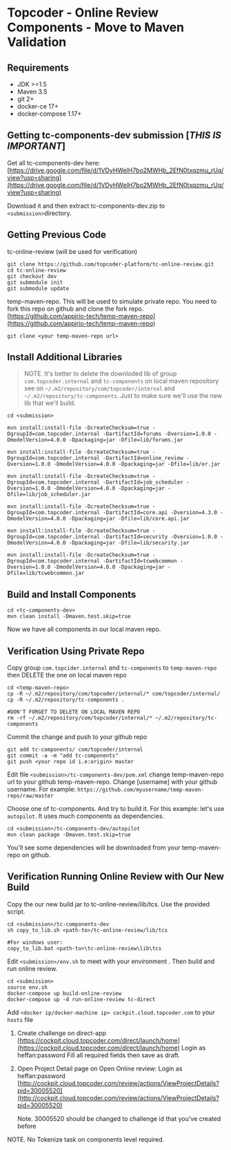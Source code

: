 # Topcoder - Online Review Components - Move to Maven Validation

## Requirements
- JDK >=1.5
- Maven 3.5
- git 2+
- docker-ce 17+
- docker-compose 1.17+

## Getting tc-components-dev submission [*THIS IS IMPORTANT*]
Get all tc-components-dev here:
[https://drive.google.com/file/d/1VDyHWelH7bo2MWHb_2EfN0txqzmu_rUq/view?usp=sharing](https://drive.google.com/file/d/1VDyHWelH7bo2MWHb_2EfN0txqzmu_rUq/view?usp=sharing)

Download it and then extract tc-components-dev.zip to `<submission>`directory.

## Getting Previous Code
tc-online-review (will be used for verification)
```
git clone https://github.com/topcoder-platform/tc-online-review.git
cd tc-online-review
git checkout dev
git submodule init
git submodule update
```

temp-maven-repo. This will be used to simulate private repo. You need to fork this repo on github and clone the fork repo.
[https://github.com/appirio-tech/temp-maven-repo](https://github.com/appirio-tech/temp-maven-repo)
```
git clone <your temp-maven-repo url>
```

## Install Additional Libraries
> NOTE. It's better to delete the downloded lib of group `com.topcoder.internal`
> and `tc-components` on local maven repository see on `~/.m2/repository/com/topcoder/internal` and `~/.m2/repository/tc-components`.
> Just to make sure we'll use the new lib that we'll build.

```
cd <submission>

mvn install:install-file -DcreateChecksum=true -DgroupId=com.topcoder.internal -DartifactId=forums -Dversion=1.0.0 -DmodelVersion=4.0.0 -Dpackaging=jar -Dfile=lib/forums.jar

mvn install:install-file -DcreateChecksum=true -DgroupId=com.topcoder.internal -DartifactId=online_review -Dversion=1.0.0 -DmodelVersion=4.0.0 -Dpackaging=jar -Dfile=lib/or.jar

mvn install:install-file -DcreateChecksum=true -DgroupId=com.topcoder.internal -DartifactId=job_scheduler -Dversion=1.0.0 -DmodelVersion=4.0.0 -Dpackaging=jar -Dfile=lib/job_scheduler.jar

mvn install:install-file -DcreateChecksum=true -DgroupId=com.topcoder.internal -DartifactId=core.api -Dversion=4.3.0 -DmodelVersion=4.0.0 -Dpackaging=jar -Dfile=lib/core.api.jar

mvn install:install-file -DcreateChecksum=true -DgroupId=com.topcoder.internal -DartifactId=security -Dversion=1.0.0 -DmodelVersion=4.0.0 -Dpackaging=jar -Dfile=lib/security.jar

mvn install:install-file -DcreateChecksum=true -DgroupId=com.topcoder.internal -DartifactId=tcwebcommon -Dversion=1.0.0 -DmodelVersion=4.0.0 -Dpackaging=jar -Dfile=lib/tcwebcommon.jar
```

## Build and Install Components
```
cd <tc-components-dev>
mvn clean install -Dmaven.test.skip=true
```
Now we have all components in our local maven repo.

## Verification Using Private Repo
Copy group `com.topcider.internal` and `tc-components` to `temp-maven-repo`
then DELETE the one on local maven repo
```
cd <temp-maven-repo>
cp -R ~/.m2/repository/com/topcoder/internal/* com/topcoder/internal/
cp -R ~/.m2/repository/tc-components .

#DON'T FORGET TO DELETE ON LOCAL MAVEN REPO
rm -rf ~/.m2/repository/com/topcoder/internal/* ~/.m2/repository/tc-components

```

Commit the change and push to your github repo
```
git add tc-components/ com/topcoder/internal
git commit -a -m "add tc-components"
git push <your repo id i.e:origin> master
```

Edit file `<submission>/tc-components-dev/pom.xml` change temp-maven-repo url to your github temp-maven-repo.
Change [username] with your github username. For example:
`https://github.com/myusername/temp-maven-repo/raw/master`

Choose one of tc-components. And try to build it. For this example: let's use `autopilot`. It uses much components as dependencies.

```
cd <submission>/tc-components-dev/autopilot
mvn clean package -Dmaven.test.skip=true
```
You'll see some dependencies will be downloaded from your temp-maven-repo on github.

## Verification Running Online Review with Our New Build
Copy the our new build jar to tc-online-review/lib/tcs. Use the provided script.
```
cd <submission>/tc-components-dev
sh copy_to_lib.sh <path-to>/tc-online-review/lib/tcs

#For windows user:
copy_to_lib.bat <path-to>\tc-online-review\lib\tcs
```

Edit ```<submission>/env.sh``` to meet with your environment  . Then build and run online review.
```
cd <submission>
source env.sh
docker-compose up build-online-review
docker-compose up -d run-online-review tc-direct
```

Add ```<docker ip/docker-machine ip> cockpit.cloud.topcoder.com``` to your ```hosts``` file

1. Create challenge on direct-app
	[https://cockpit.cloud.topcoder.com/direct/launch/home](https://cockpit.cloud.topcoder.com/direct/launch/home)
	Login as heffan:password
	Fill all required fields then save as draft.

2. Open Project Detail page on Open Online review:
	Login as heffan:password
[http://cockpit.cloud.topcoder.com/review/actions/ViewProjectDetails?pid=30005520](http://cockpit.cloud.topcoder.com/review/actions/ViewProjectDetails?pid=30005520)

	Note. 30005520 should be changed to challenge id that you've created before


NOTE.
No Tokenize task on components level required.
